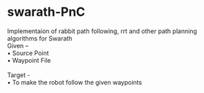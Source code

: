 # swarath-PnC

Implementaion of rabbit path following, rrt and other path planning algorithms for Swarath
<br />
Given –<br />
• Source Point<br />
• Waypoint File<br />
<br />
Target -<br />
• To make the robot follow the given waypoints
<br />
